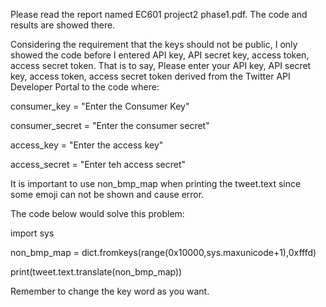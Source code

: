 Please read the report named EC601 project2 phase1.pdf. The code and results are showed there.

Considering the requirement that the keys should not be public, I only showed the code before I entered API key, API secret key, access token, access secret token. That is to say,
Please enter your API key, API secret key, access token, access secret token derived from the Twitter API Developer Portal to the code where:

consumer_key = "Enter the Consumer Key"

consumer_secret = "Enter the consumer secret"

access_key = "Enter the access key"

access_secret = "Enter teh access secret"

It is important to use non_bmp_map when printing the tweet.text since some emoji can not be shown and cause error.

The code below would solve this problem:

import sys

non_bmp_map = dict.fromkeys(range(0x10000,sys.maxunicode+1),0xfffd)

print(tweet.text.translate(non_bmp_map))

Remember to change the key word as you want. 
